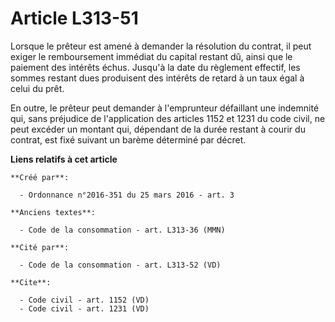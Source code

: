 # Article L313-51

Lorsque le prêteur est amené à demander la résolution du contrat, il peut exiger le remboursement immédiat du capital restant
dû, ainsi que le paiement des intérêts échus. Jusqu'à la date du règlement effectif, les sommes restant dues produisent des
intérêts de retard à un taux égal à celui du prêt.

En outre, le prêteur peut demander à l'emprunteur défaillant une indemnité qui, sans préjudice de l'application des articles
1152 et 1231 du code civil, ne peut excéder un montant qui, dépendant de la durée restant à courir du contrat, est fixé
suivant un barème déterminé par décret.

**Liens relatifs à cet article**

	**Créé par**:

	  - Ordonnance n°2016-351 du 25 mars 2016 - art. 3

	**Anciens textes**:

	  - Code de la consommation - art. L313-36 (MMN)

	**Cité par**:

	  - Code de la consommation - art. L313-52 (VD)

	**Cite**:

	  - Code civil - art. 1152 (VD)
	  - Code civil - art. 1231 (VD)
